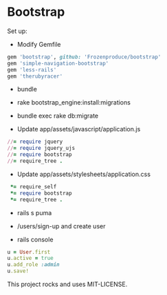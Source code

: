 # Bootstrap

Set up:

- Modify Gemfile 

```ruby
gem 'bootstrap', github: 'Frozenproduce/bootstrap'
gem 'simple-navigation-bootstrap'
gem 'less-rails'
gem 'therubyracer'
```

- bundle

- rake bootstrap_engine:install:migrations

- bundle exec rake db:migrate

- Update app/assets/javascript/application.js

```ruby
//= require jquery
//= require jquery_ujs
//= require bootstrap
//= require_tree .
```

- Update app/assets/stylesheets/application.css

```ruby
 *= require_self
 *= require bootstrap
 *= require_tree .
```

- rails s puma

- /users/sign-up and create user

- rails console

```ruby
u = User.first
u.active = true
u.add_role :admin
u.save!
```

This project rocks and uses MIT-LICENSE.
